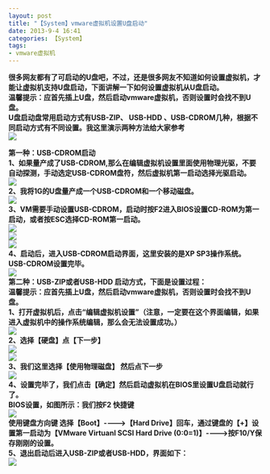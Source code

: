 ```yaml
---
layout: post
title: "【System】vmware虚拟机设置U盘启动"
date: 2013-9-4 16:41
categories: 【System】
tags:
- vmware虚拟机
---
```


**很多网友都有了可启动的U盘吧，不过，还是很多网友不知道如何设置虚拟机，才能让虚拟机支持U盘启动，下面讲解一下如何设置虚拟机从U盘启动。**  
**温馨提示：应首先插上U盘，然后启动vmware虚拟机，否则设置时会找不到U盘。**  
 **U盘启动盘常用启动方式有USB-ZIP、 USB-HDD 、USB-CDROM几种，根据不同启动方式有不同设置。我这里演示两种方法给大家参考**  
![](http://a1.qpic.cn/psb?/57f6398e-db93-428d-8871-6d2527ad188f/zXhphH5kPKdbhznUdi3z.ri6IUTEUBWdeAAniyRxeCY!/b/dLB2iMOOFQAA&ek=1&kp=1&pt=0&bo=WAL0AQAAAAABAIg!&t=5&tl=3&su=0221206593&tm=1551790800&sce=0-12-12&rf=2-9)  

<!-- more -->

**第一种：USB-CDROM启动**  
**1、如果量产成了USB-CDROM,那么在编辑虚拟机设置里面使用物理光驱，不要自动探测，手动选定USB-CDROM盘符，然后虚拟机第一启动选择光驱启动。**  
![](http://a2.qpic.cn/psb?/57f6398e-db93-428d-8871-6d2527ad188f/JO4bj.Dr.nOsGZyuOYfvS6RPqq.fo5e*H69XmjWitwk!/b/dPGtIsRFFwAA&ek=1&kp=1&pt=0&bo=6gFVAQAAAAABAJg!&t=5&tl=3&su=0217006049&tm=1551790800&sce=0-12-12&rf=2-9)  
**2、我将1G的U盘量产成一个USB-CDROM和一个移动磁盘。**  
![](http://a1.qpic.cn/psb?/57f6398e-db93-428d-8871-6d2527ad188f/SfLD4dkmqXO5N0QjRcCfQ*qOeehwQlVPfa6KxVVxs*Y!/b/dE15gsOOFQAA&ek=1&kp=1&pt=0&bo=SAJ9AQAAAAABABE!&tl=3&su=020697089&tm=1551790800&sce=0-12-12&rf=2-9)  
**3、VM需要手动设置USB-CDROM，启动时按F2进入BIOS设置CD-ROM为第一启动，或者按ESC选择CD-ROM第一启动。**  
![](http://a1.qpic.cn/psb?/57f6398e-db93-428d-8871-6d2527ad188f/OoDLVG33iVxWjri*qvczvAJbC5nJ3L6AqT.cfUa6F*8!/b/dLQrkMORFQAA&ek=1&kp=1&pt=0&bo=gwLlAQAAAAABAEI!&tl=3&su=0262154657&tm=1551790800&sce=0-12-12&rf=2-9)  
![](http://a1.qpic.cn/psb?/57f6398e-db93-428d-8871-6d2527ad188f/nqIaDPb3jvUsLV*LqDLrkLYihDu8k76ZInULI.9PKfk!/b/dH3.hsNTFAAA&ek=1&kp=1&pt=0&bo=6gEoAQAAAAABAOU!&t=5&tl=3&su=087164225&tm=1551790800&sce=0-12-12&rf=2-9)  
![](http://a1.qpic.cn/psb?/57f6398e-db93-428d-8871-6d2527ad188f/jBNbNt4FPrFkUNA*1GLLBtt16btdlF0xPuj5bOLRvTE!/b/dBwUjcOQFQAA&ek=1&kp=1&pt=0&bo=6gFzAQAAAAABAL4!&t=5&tl=3&su=0260672369&tm=1551790800&sce=0-12-12&rf=2-9)  
**4、启动后，进入USB-CDROM启动界面，这里安装的是XP SP3操作系统。USB-CDROM设置完毕。**  
![](http://a4.qpic.cn/psb?/57f6398e-db93-428d-8871-6d2527ad188f/BuG4mPGDcV2IoSO2Q30VIblelKu9JeFuGMiwOTYRViI!/b/dOr48sJcGgAA&ek=1&kp=1&pt=0&bo=oAIYAgAAAAABAJ8!&t=5&tl=3&su=065506593&tm=1551790800&sce=0-12-12&rf=2-9)  
**第二种：USB-ZIP或者USB-HDD 启动方式，下面是设置过程：**  
**温馨提示：应首先插上U盘，然后启动vmware虚拟机，否则设置时会找不到U盘。**  
**1、打开虚拟机后，点击“编辑虚拟机设置”（注意，一定要在这个界面编辑，如果进入虚拟机中的操作系统编辑，那么会无法设置成功。）**  
![](http://a1.qpic.cn/psb?/57f6398e-db93-428d-8871-6d2527ad188f/hWYjPc8oa2bxbh1B7IoOOjE7Wk9c3Yi6XnFNyI5En3M!/b/dPiWjsORFQAA&ek=1&kp=1&pt=0&bo=6gFbAQAAAAABAJY!&t=5&tl=3&su=067025025&tm=1551790800&sce=0-12-12&rf=2-9)  
**2、选择【硬盘】点【下一步】**  
![](http://a1.qpic.cn/psb?/57f6398e-db93-428d-8871-6d2527ad188f/A9LAbJqe3c.JwqSGc7ftfxHI..ngRZ*hTal6eY5raNA!/b/dHo1kMOOFQAA&ek=1&kp=1&pt=0&bo=6gGRAQAAAAABAFw!&t=5&tl=3&su=0166502337&tm=1551790800&sce=0-12-12&rf=2-9)  
![](http://a4.qpic.cn/psb?/57f6398e-db93-428d-8871-6d2527ad188f/9qszkTlMQVQOGlFTa.Ao4BFxMNt14904KswpBzEcMaw!/b/dI307MKsGgAA&ek=1&kp=1&pt=0&bo=6gF7AQAAAAABALY!&t=5&tl=3&su=069618449&tm=1551790800&sce=0-12-12&rf=2-9)  
**3、我们这里选择【使用物理磁盘】 然后点下一步**  
![](http://a2.qpic.cn/psb?/57f6398e-db93-428d-8871-6d2527ad188f/TTsT153KFm.cFdBBGLunrK4Sdq6g08cfmUJqBglUewE!/b/dJYcHsRHFwAA&ek=1&kp=1&pt=0&bo=6gGOAQAAAAABAEM!&t=5&tl=3&su=0217298001&tm=1551790800&sce=0-12-12&rf=2-9)  
**4、设置完毕了，我们点击【确定】然后启动虚拟机在BIOS里设置U盘启动就行了。**  
**BIOS设置，如图所示：我们按F2 快捷键**  
![](http://a1.qpic.cn/psb?/57f6398e-db93-428d-8871-6d2527ad188f/PQmrw9XC5P4ZcdX4Iuy0ofwJF4M2l8KBdPDtM.m0fUQ!/b/dCSPi8ORFQAA&ek=1&kp=1&pt=0&bo=6gGcAQAAAAABAFE!&t=5&tl=3&su=078442193&tm=1551790800&sce=0-12-12&rf=2-9)  
**使用键盘方向键 选择【Boot】---->【Hard Drive】回车，通过键盘的【+】设置第一启动为【VMware Virtuanl SCSI Hard Drive (0:0=1)】---->按F10/Y保存刚刚的设置。**  
**5、退出启动后进入USB-ZIP或者USB-HDD，界面如下：**  
![](http://a4.qpic.cn/psb?/57f6398e-db93-428d-8871-6d2527ad188f/BuG4mPGDcV2IoSO2Q30VIblelKu9JeFuGMiwOTYRViI!/b/dOr48sJcGgAA&ek=1&kp=1&pt=0&bo=oAIYAgAAAAABAJ8!&tl=3&su=065506593&tm=1551790800&sce=0-12-12&rf=2-9)